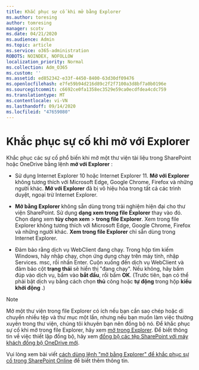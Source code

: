 ```yaml
---
title: Khắc phục sự cố khi mở bằng Explorer
ms.author: toresing
author: tomresing
manager: scotv
ms.date: 04/21/2020
ms.audience: Admin
ms.topic: article
ms.service: o365-administration
ROBOTS: NOINDEX, NOFOLLOW
localization_priority: Normal
ms.collection: Adm_O365
ms.custom: ''
ms.assetid: ed852342-e33f-4450-8400-63d30df09476
ms.openlocfilehash: e7fe59b94d216d89c2f2f7100a3d8bf7a0b0196e
ms.sourcegitcommit: c6692ce0fa1358ec3529e59ca0ecdfdea4cdc759
ms.translationtype: MT
ms.contentlocale: vi-VN
ms.lasthandoff: 09/14/2020
ms.locfileid: "47659080"
---
```

# <a name="fix-problems-with-open-with-explorer"></a>Khắc phục sự cố khi mở với Explorer

Khắc phục các sự cố phổ biến khi mở một thư viện tài liệu trong SharePoint hoặc OneDrive bằng lệnh **mở với Explorer** : 
  
- Sử dụng Internet Explorer 10 hoặc Internet Explorer 11. **Mở với Explorer** không tương thích với Microsoft Edge, Google Chrome, Firefox và những người khác. **Mở với Explorer** đã bị vô hiệu hóa trong tất cả các trình duyệt, ngoại trừ Internet Explorer. 
    
- **Mở bằng Explorer** không sẵn dùng trong trải nghiệm hiện đại cho thư viện SharePoint. Sử dụng **dạng xem trong file Explorer** thay vào đó. Chọn dạng xem **tùy chọn xem** \> **trong file Explorer**. Xem trong file Explorer không tương thích với Microsoft Edge, Google Chrome, Firefox và những người khác. **Xem trong file Explorer** chỉ sẵn dùng trong Internet Explorer. 
    
- Đảm bảo rằng dịch vụ WebClient đang chạy. Trong hộp tìm kiếm Windows, hãy nhập chạy, chọn ứng dụng chạy trên máy tính, nhập Services. msc, rồi nhấn Enter. Cuộn xuống đến dịch vụ WebClient và đảm bảo cột **trạng thái** sẽ hiển thị "đang chạy". Nếu không, hãy bấm đúp vào dịch vụ, bấm vào **bắt đầu**, rồi bấm **OK**. (Trước tiên, bạn có thể phải bật dịch vụ bằng cách chọn **thủ** công hoặc **tự động** trong hộp **kiểu khởi động** .) 
    
> [!NOTE]
> Mở một thư viện trong file Explorer có ích nếu bạn cần sao chép hoặc di chuyển nhiều tệp và thư mục một lần, nhưng nếu bạn muốn làm việc thường xuyên trong thư viện, chúng tôi khuyên bạn nên đồng bộ nó. Để khắc phục sự cố khi mở trong file Explorer, hãy xem [mở trong Explorer](https://go.microsoft.com/fwlink/?linkid=871665). Để biết thông tin về việc thiết lập đồng bộ, hãy xem [đồng bộ các tệp SharePoint với máy khách đồng bộ OneDrive mới](https://go.microsoft.com/fwlink/?linkid=871666).
  
Vui lòng xem bài viết [cách dùng lệnh "mở bằng Explorer" để khắc phục sự cố trong SharePoint Online](https://docs.microsoft.com/sharepoint/support/lists-and-libraries/troubleshoot-issues-using-open-with-explorer) để biết thêm thông tin. 
  


